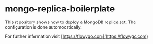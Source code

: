 # mongo-replica-boilerplate

This repository shows how to deploy a MongoDB replica set. 
The configuration is done automocatically.

For further information visit [https://flowygo.com](https://flowygo.com)